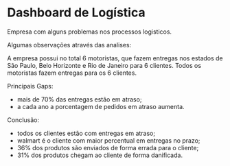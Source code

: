 # Dashboard de Logística

Empresa com alguns problemas nos processos logisticos.

Algumas observações através das analises:

A empresa possui no total 6 motoristas, que fazem entregas nos estados de São Paulo, Belo Horizonte e Rio de Janeiro para 6 clientes. Todos os
motoristas fazem entregas para os 6 clientes.

Principais Gaps:
- mais de 70% das entregas estão em atraso;
- a cada ano a porcentagem de pedidos em atraso aumenta.

Conclusão: 
- todos os clientes estão com entregas em atraso;
- walmart é o cliente com maior percentual em entregas no prazo;
- 36% dos produtos são enviados de forma errada para o cliente;
- 31% dos produtos chegam ao cliente de forma danificada.
